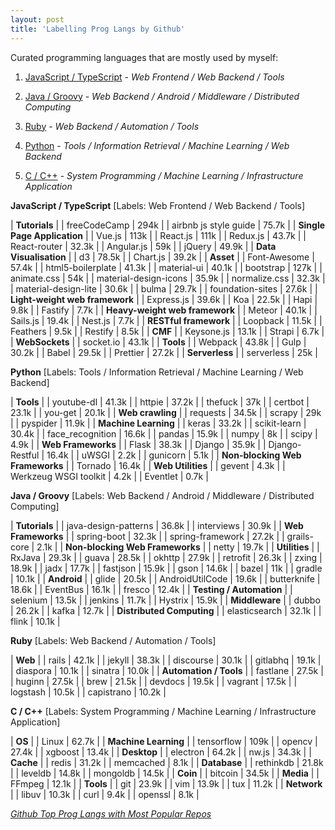 ```yaml
---
layout: post
title: 'Labelling Prog Langs by Github'
---
```



Curated programming languages that are mostly used by myself:

1. [JavaScript / TypeScript](#first) - *Web Frontend / Web Backend / Tools*
2. [Java / Groovy](#second) - *Web Backend / Android / Middleware / Distributed Computing*
3. [Ruby](#third) - *Web Backend / Automation / Tools*



4. [Python](#forth) - *Tools / Information Retrieval / Machine Learning / Web Backend*
5. [C / C++](#fifth) - *System Programming / Machine Learning / Infrastructure  Application*

**<a name="first">JavaScript / TypeScript</a>** [Labels: Web Frontend / Web Backend / Tools]

| **Tutorials** |
| freeCodeCamp | 294k |
| airbnb js style guide | 75.7k |
| **Single Page Application** |
| Vue.js | 113k |
| React.js | 111k |
| Redux.js | 43.7k |
| React-router | 32.3k |
| Angular.js | 59k |
| jQuery | 49.9k |
| **Data Visualisation** |
| d3 | 78.5k |
| Chart.js | 39.2k |
| **Asset** |
| Font-Awesome | 57.4k |
| html5-boilerplate | 41.3k |
| material-ui | 40.1k |
| bootstrap | 127k |
| animate.css | 54k |
| material-design-icons | 35.9k |
| normalize.css | 32.3k |
| material-design-lite | 30.6k |
| bulma | 29.7k |
| foundation-sites | 27.6k |
| **Light-weight web framework** |
| Express.js | 39.6k |
| Koa | 22.5k |
| Hapi | 9.8k |
| Fastify | 7.7k |
| **Heavy-weight web framework** |
| Meteor | 40.1k |
| Sails.js | 19.4k |
| Nest.js | 7.7k |
| **RESTful framework** |
| Loopback | 11.5k |
| Feathers | 9.5k |
| Restify | 8.5k |
| **CMF** |
| Keysone.js | 13.1k |
| Strapi | 6.7k |
| **WebSockets** |
| socket.io | 43.1k |
| **Tools** |
| Webpack | 43.8k |
| Gulp | 30.2k |
| Babel | 29.5k |
| Prettier | 27.2k |
| **Serverless** |
| serverless | 25k |


**<a name="forth">Python</a>** [Labels: Tools / Information Retrieval / Machine Learning / Web Backend]

| **Tools** |
| youtube-dl | 41.3k |
| httpie | 37.2k |
| thefuck | 37k |
| certbot | 23.1k | 
| you-get | 20.1k |
| **Web crawling** |
| requests | 34.5k |
| scrapy | 29k |
| pyspider | 11.9k |
| **Machine Learning** |
| keras | 33.2k |
| scikit-learn | 30.4k |
| face_recognition | 16.6k |
| pandas | 15.9k |
| numpy | 8k |
| scipy | 4.9k |
| **Web Frameworks** |
| Flask | 38.3k |
| Django | 35.9k |
| Django-Restful | 16.4k |
| uWSGI | 2.2k |
| gunicorn | 5.1k |
| **Non-blocking Web Frameworks** |
| Tornado | 16.4k |
| **Web Utilities** |
| gevent | 4.3k |
| Werkzeug WSGI toolkit | 4.2k |
| Eventlet | 0.7k |

**<a name="second">Java / Groovy</a>** [Labels: Web Backend / Android / Middleware / Distributed Computing]

| **Tutorials** |
| java-design-patterns | 36.8k |
| interviews | 30.9k |
| **Web Frameworks** |
| spring-boot | 32.3k |
| spring-framework | 27.2k |
| grails-core | 2.1k |
| **Non-blocking Web Frameworks** |
| netty | 19.7k |
| **Utilities** |
| RxJava | 29.3k |
| guava | 28.5k |
| okhttp | 27.9k |
| retrofit | 26.3k |
| zxing | 18.9k |
| jadx | 17.7k |
| fastjson | 15.9k |
| gson | 14.6k |
| bazel | 11k |
| gradle | 10.1k |
| **Android** |
| glide | 20.5k |
| AndroidUtilCode | 19.6k |
| butterknife | 18.6k |
| EventBus | 16.1k |
| fresco | 12.4k |
| **Testing / Automation** |
| selenium | 13.5k |
| jenkins | 11.7k |
| Hystrix | 15.9k |
| **Middleware** |
| dubbo | 26.2k |
| kafka | 12.7k |
| **Distributed Computing** |
| elasticsearch | 32.1k |
| flink | 10.1k |


**<a name="third">Ruby</a>** [Labels: Web Backend / Automation / Tools]

| **Web** |
| rails | 42.1k |
| jekyll | 38.3k |
| discourse | 30.1k |
| gitlabhq | 19.1k |
| diaspora | 10.1k |
| sinatra | 10.0k |
| **Automation / Tools** |
| fastlane | 27.5k |
| huginn | 27.5k |
| brew | 21.5k |
| devdocs | 19.5k |
| vagrant | 17.5k |
| logstash | 10.5k |
| capistrano | 10.2k |


**<a name="fifth">C / C++</a>** [Labels: System Programming / Machine Learning / Infrastructure Application]

| **OS** |
| Linux | 62.7k |
| **Machine Learning** |
| tensorflow | 109k |
| opencv | 27.4k |
| xgboost | 13.4k |
| **Desktop** |
| electron | 64.2k |
| nw.js | 34.3k |
| **Cache** |
| redis | 31.2k |
| memcached | 8.1k |
| **Database** |
| rethinkdb | 21.8k |
| leveldb | 14.8k |
| mongoldb | 14.5k |
| **Coin** |
| bitcoin | 34.5k |
| **Media** |
| FFmpeg | 12.1k |
| **Tools** |
| git | 23.9k |
| vim | 13.9k |
| tux | 11.2k |
| **Network** |
| libuv | 10.3k |
| curl | 9.4k |
| openssl | 8.1k |


*[Github Top Prog Langs with Most Popular Repos](https://github.com/search?o=desc&q=stars%3A%3E0&s=stars&type=Repositories)*

